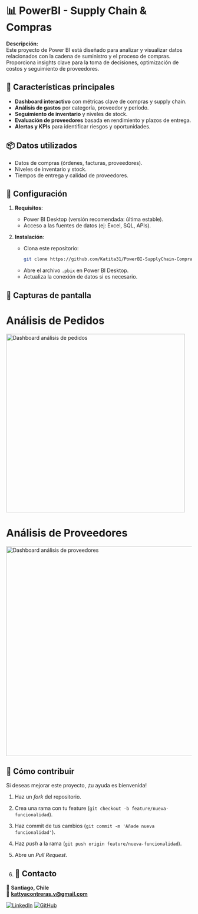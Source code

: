 # 📊 PowerBI - Supply Chain & Compras  

**Descripción:**  
Este proyecto de Power BI está diseñado para analizar y visualizar datos relacionados con la cadena de suministro y el proceso de compras. Proporciona insights clave para la toma de decisiones, optimización de costos y seguimiento de proveedores.  

## 🚀 Características principales  
- **Dashboard interactivo** con métricas clave de compras y supply chain.  
- **Análisis de gastos** por categoría, proveedor y período.  
- **Seguimiento de inventario** y niveles de stock.  
- **Evaluación de proveedores** basada en rendimiento y plazos de entrega.  
- **Alertas y KPIs** para identificar riesgos y oportunidades.  

## 📦 Datos utilizados  
- Datos de compras (órdenes, facturas, proveedores).  
- Niveles de inventario y stock.  
- Tiempos de entrega y calidad de proveedores.  

## 🔧 Configuración  
1. **Requisitos**:  
   - Power BI Desktop (versión recomendada: última estable).  
   - Acceso a las fuentes de datos (ej: Excel, SQL, APIs).  

2. **Instalación**:  
   - Clona este repositorio:  
     ```bash
     git clone https://github.com/Katita31/PowerBI-SupplyChain-Compras.git
     ```
   - Abre el archivo `.pbix` en Power BI Desktop.  
   - Actualiza la conexión de datos si es necesario.  

## 📸 Capturas de pantalla  

# **Análisis de Pedidos**

 <img width="485" alt="Dashboard análisis de pedidos" src="https://github.com/user-attachments/assets/2e0749c4-78ee-438d-8a8b-439bd202c825" />


 # **Análisis de Proveedores**

<img width="570" alt="Dashboard análisis de proveedores" src="https://github.com/user-attachments/assets/d08fcb9b-8629-4a2b-9279-6037d1cec774" />



## 📌 Cómo contribuir  
Si deseas mejorar este proyecto, ¡tu ayuda es bienvenida!  
1. Haz un *fork* del repositorio.  
2. Crea una rama con tu feature (`git checkout -b feature/nueva-funcionalidad`).  
3. Haz commit de tus cambios (`git commit -m 'Añade nueva funcionalidad'`).  
4. Haz *push* a la rama (`git push origin feature/nueva-funcionalidad`).  
5. Abre un *Pull Request*.

6. ## 📩 Contacto  
📍 **Santiago, Chile**  
📧 **kattyacontreras.v@gmail.com**  

[![LinkedIn](https://img.shields.io/badge/-Conectemos_en_LinkedIn-0A66C2?style=for-the-badge&logo=linkedin)](https://www.linkedin.com/in/kattyacontrerasv/)
[![GitHub](https://img.shields.io/badge/-Explora_mis_Proyectos-181717?style=for-the-badge&logo=github)](https://github.com/Katita31)

